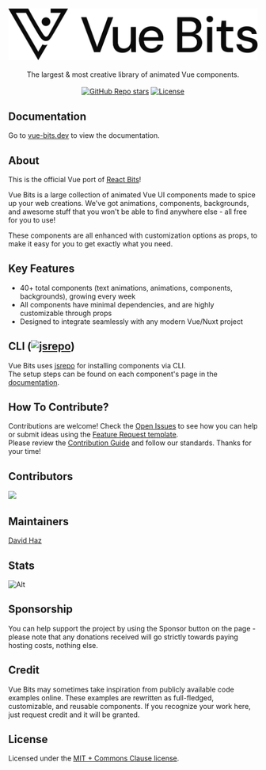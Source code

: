<div align="center">
	<br>
	<br>
    <picture>
      <source media="(prefers-color-scheme: light)" srcset="src/assets/logos/vuebits-gh-black.svg">
      <source media="(prefers-color-scheme: dark)" srcset="src/assets/logos/vuebits-gh-white.svg">
      <img src="src/assets/logos/vuebits-gh-black.svg" alt="vue-bits logo" width="1000">
    </picture>
	<br>
	<br>
</div>

<div align="center">
  The largest & most creative library of animated Vue components.
</div>

<br />

<div align="center">
  <a href="https://github.com/davidhdev/vue-bits/stargazers"><img alt="GitHub Repo stars" src="https://img.shields.io/github/stars/davidhdev/vue-bits"></a>
  <a href="https://github.com/davidhdev/vue-bits/blob/main/LICENSE.md"><img alt="License" src="https://img.shields.io/badge/License-MIT+Commons_Clause-green"></a>
  
</div>

## Documentation

Go to [vue-bits.dev](https://vue-bits.dev/) to view the documentation.

## About

This is the official Vue port of [React Bits](https://reactbits.dev)!

Vue Bits is a large collection of animated Vue UI components made to spice up your web creations. We've got animations, components, backgrounds, and awesome stuff that you won't be able to find anywhere else - all free for you to use!

These components are all enhanced with customization options as props, to make it easy for you to get exactly what you need.

## Key Features

- 40+ total components (text animations, animations, components, backgrounds), growing every week
- All components have minimal dependencies, and are highly customizable through props
- Designed to integrate seamlessly with any modern Vue/Nuxt project

## CLI (<a href="https://jsrepo.dev"><img src="https://jsrepo.dev/badges/jsrepo.svg" width="50" alt="jsrepo"></a>)

Vue Bits uses [jsrepo](https://jsrepo.dev) for installing components via CLI. </br>
The setup steps can be found on each component's page in the [documentation](https://vue-bits.dev/).

## How To Contribute?

Contributions are welcome! Check the [Open Issues](https://github.com/DavidHDev/vue-bits/issues) to see how you can help or submit ideas using the [Feature Request template](https://github.com/DavidHDev/vue-bits/issues/new?template=2-feature-request.yml).</br>
Please review the [Contribution Guide](https://github.com/DavidHDev/vue-bits/blob/main/CONTRIBUTING.md) and follow our standards. Thanks for your time!

## Contributors

<a href="https://github.com/davidhdev/vue-bits/graphs/contributors">
  <img src="https://contrib.rocks/image?repo=davidhdev/vue-bits" />
</a>

## Maintainers

[David Haz](https://github.com/DavidHDev)

## Stats

![Alt](https://repobeats.axiom.co/api/embed/02689c621a09cc5b492ccc1b4bb2f764e32500b7.svg 'Repobeats analytics image')

## Sponsorship

You can help support the project by using the Sponsor button on the page - please note that any donations received will go strictly towards paying hosting costs, nothing else.

## Credit

Vue Bits may sometimes take inspiration from publicly available code examples online. These examples are rewritten as full-fledged, customizable, and reusable components. If you recognize your work here, just request credit and it will be granted.

## License

Licensed under the [MIT + Commons Clause license](https://github.com/davidhdev/vue-bits/blob/main/LICENSE.md).
